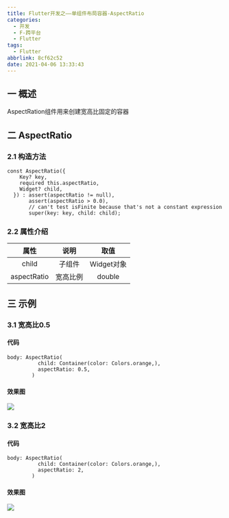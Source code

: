```yaml
---
title: Flutter开发之——单组件布局容器-AspectRatio
categories:
  - 开发
  - F-跨平台
  - Flutter
tags:
  - Flutter
abbrlink: 8cf62c52
date: 2021-04-06 13:33:43
---
```

## 一 概述

AspectRation组件用来创建宽高比固定的容器

<!--more-->

## 二 AspectRatio

### 2.1 构造方法

```
const AspectRatio({
    Key? key,
    required this.aspectRatio,
    Widget? child,
  }) : assert(aspectRatio != null),
       assert(aspectRatio > 0.0),
       // can't test isFinite because that's not a constant expression
       super(key: key, child: child);
```

### 2.2 属性介绍

|    属性     |   说明   |    取值    |
| :---------: | :------: | :--------: |
|    child    |  子组件  | Widget对象 |
| aspectRatio | 宽高比例 |   double   |

## 三 示例

### 3.1 宽高比0.5

#### 代码

```
body: AspectRatio(
          child: Container(color: Colors.orange,),
          aspectRatio: 0.5,
        )
```

#### 效果图
![][1]
### 3.2 宽高比2

#### 代码

```
body: AspectRatio(
          child: Container(color: Colors.orange,),
          aspectRatio: 2,
        )
```

#### 效果图
![][2]


[1]:https://cdn.jsdelivr.net/gh/PGzxc/CDN@master/blog-flutter/flutter-aspect-ration-05.png
[2]:https://cdn.jsdelivr.net/gh/PGzxc/CDN@master/blog-flutter/flutter-aspect-ration-2.png
